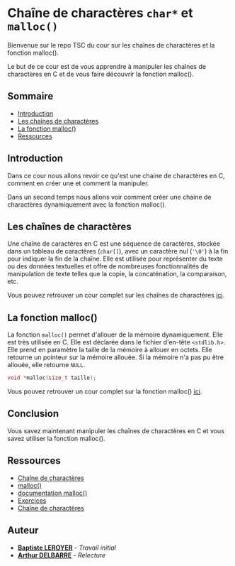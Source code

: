 # Chaîne de charactères **``char*``** et **``malloc()``**

Bienvenue sur le repo TSC du cour sur les chaînes de charactères et la fonction malloc().

Le but de ce cour est de vous apprendre à manipuler les chaînes de charactères en C et de vous faire découvrir la fonction malloc().

## Sommaire

- [Introduction](#introduction)
- [Les chaînes de charactères](#les-chaînes-de-charactères)
- [La fonction malloc()](#la-fonction-malloc)
- [Ressources](#ressources)

## Introduction

Dans ce cour nous allons revoir ce qu'est une chaine de charactères en C, comment en créer une et comment la manipuler.

Dans un second temps nous allons voir comment créer une chaine de charactères dynamiquement avec la fonction malloc().

## Les chaînes de charactères

Une chaîne de caractères en C est une séquence de caractères, stockée dans un tableau de caractères (``char[]``), avec un caractère nul (``'\0'``) à la fin pour indiquer la fin de la chaîne. Elle est utilisée pour représenter du texte ou des données textuelles et offre de nombreuses fonctionnalités de manipulation de texte telles que la copie, la concaténation, la comparaison, etc.

Vous pouvez retrouver un cour complet sur les chaînes de charactères [ici](./chaine_de_charactère.md).

## La fonction malloc()

La fonction ``malloc()`` permet d'allouer de la mémoire dynamiquement. Elle est très utilisée en C. Elle est déclarée dans le fichier d'en-tête ``<stdlib.h>``. Elle prend en paramètre la taille de la mémoire à allouer en octets. Elle retourne un pointeur sur la mémoire allouée. Si la mémoire n'a pas pu être allouée, elle retourne ``NULL``.

```c
void *malloc(size_t taille);
```

Vous pouvez retrouver un cour complet sur la fonction malloc() [ici](./malloc.md).

## Conclusion

Vous savez maintenant manipuler les chaînes de charactères en C et vous savez utiliser la fonction malloc().

## Ressources

- [Chaîne de charactères](./chaine_de_charactère.md)
- [malloc()](./malloc.md)
- [documentation malloc()](https://en.cppreference.com/w/c/memory/malloc)
- [Exercices](./exercices.md)
- [Chaîne de charactères](https://learn.microsoft.com/fr-fr/cpp/c-language/c-string-literals?view=msvc-170)

## Auteur

- **[Baptiste LEROYER](https://github.com/ZiplEixels)** - _Travail initial_
- **[Arthur DELBARRE](https://github.com/ArthurDelbarre)** - _Relecture_
